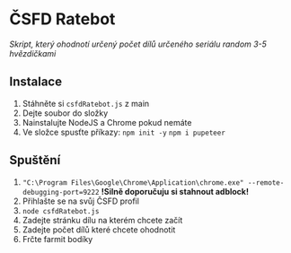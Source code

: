 # ČSFD Ratebot
*Skript, který ohodnotí určený počet dílů určeného seriálu random 3-5 hvězdičkami*

## Instalace
1. Stáhněte si ```csfdRatebot.js``` z main
2. Dejte soubor do složky
3. Nainstalujte NodeJS a Chrome pokud nemáte
4. Ve složce spusťte příkazy: 
    ```npm init -y```
    ```npm i pupeteer```

## Spuštění
1. ```"C:\Program Files\Google\Chrome\Application\chrome.exe" --remote-debugging-port=9222```
**!Silně doporučuju si stahnout adblock!**
2. Přihlašte se na svůj ČSFD profil
3. ```node csfdRatebot.js```
4. Zadejte stránku dílu na kterém chcete začít
5. Zadejte počet dílů které chcete ohodnotit
6. Frčte farmit bodíky
